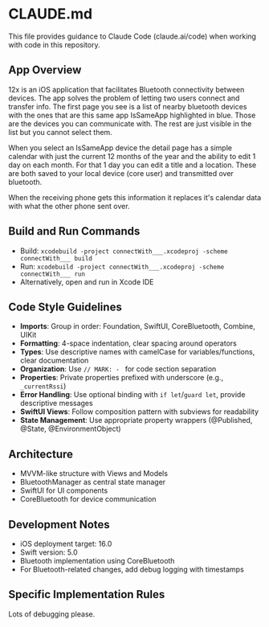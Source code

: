# CLAUDE.md

This file provides guidance to Claude Code (claude.ai/code) when working with code in this repository.

## App Overview
12x is an iOS application that facilitates Bluetooth connectivity between devices. The app solves the problem of letting two users connect and transfer info. The first page you see is a list of nearby
bluetooth devices with the ones that are this same app IsSameApp highlighted in blue. Those are the
devices you can communicate with. The rest are just visible in the list but you cannot select them.

When you select an IsSameApp device the detail page has a simple calendar with just the current 12
months of the year and the ability to edit 1 day on each month. For that 1 day you can edit a title and a location. These are both saved to your local device (core user) and transmitted over bluetooth.

When the receiving phone gets this information it replaces it's calendar data with what the
other phone sent over.

## Build and Run Commands
- Build: `xcodebuild -project connectWith___.xcodeproj -scheme connectWith___ build`
- Run: `xcodebuild -project connectWith___.xcodeproj -scheme connectWith___ run`
- Alternatively, open and run in Xcode IDE

## Code Style Guidelines
- **Imports**: Group in order: Foundation, SwiftUI, CoreBluetooth, Combine, UIKit
- **Formatting**: 4-space indentation, clear spacing around operators
- **Types**: Use descriptive names with camelCase for variables/functions, clear documentation
- **Organization**: Use `// MARK: - ` for code section separation
- **Properties**: Private properties prefixed with underscore (e.g., `_currentRssi`)
- **Error Handling**: Use optional binding with `if let`/`guard let`, provide descriptive messages
- **SwiftUI Views**: Follow composition pattern with subviews for readability
- **State Management**: Use appropriate property wrappers (@Published, @State, @EnvironmentObject)

## Architecture
- MVVM-like structure with Views and Models
- BluetoothManager as central state manager
- SwiftUI for UI components
- CoreBluetooth for device communication

## Development Notes
- iOS deployment target: 16.0
- Swift version: 5.0
- Bluetooth implementation using CoreBluetooth
- For Bluetooth-related changes, add debug logging with timestamps

## Specific Implementation Rules
Lots of debugging please.


